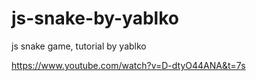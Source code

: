 # js-snake-by-yablko
js snake game, tutorial by yablko

https://www.youtube.com/watch?v=D-dtyO44ANA&t=7s
